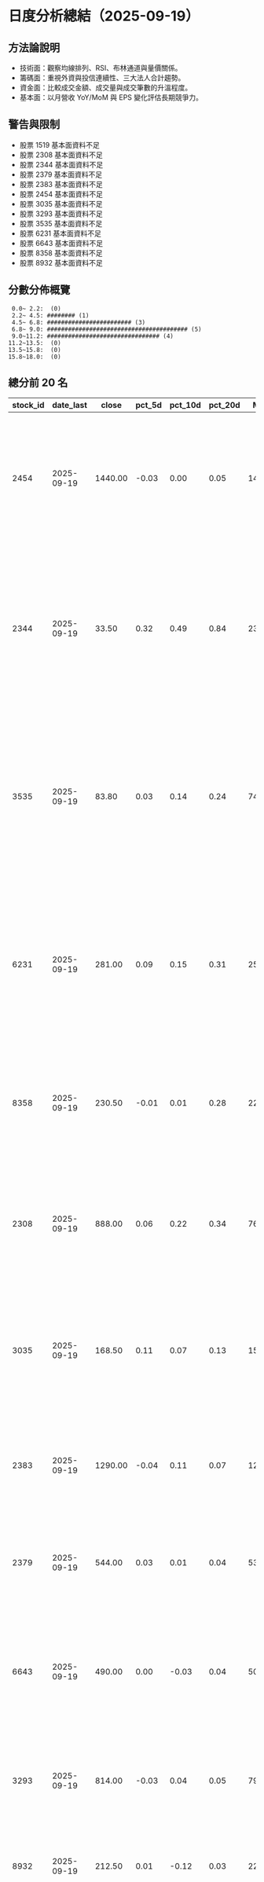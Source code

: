 # 日度分析總結（2025-09-19）

## 方法論說明
- 技術面：觀察均線排列、RSI、布林通道與量價關係。
- 籌碼面：重視外資與投信連續性、三大法人合計趨勢。
- 資金面：比較成交金額、成交量與成交筆數的升溫程度。
- 基本面：以月營收 YoY/MoM 與 EPS 變化評估長期競爭力。

## 警告與限制
- 股票 1519 基本面資料不足
- 股票 2308 基本面資料不足
- 股票 2344 基本面資料不足
- 股票 2379 基本面資料不足
- 股票 2383 基本面資料不足
- 股票 2454 基本面資料不足
- 股票 3035 基本面資料不足
- 股票 3293 基本面資料不足
- 股票 3535 基本面資料不足
- 股票 6231 基本面資料不足
- 股票 6643 基本面資料不足
- 股票 8358 基本面資料不足
- 股票 8932 基本面資料不足

## 分數分佈概覽
````text
 0.0~ 2.2:  (0)
 2.2~ 4.5: ######## (1)
 4.5~ 6.8: ######################## (3)
 6.8~ 9.0: ######################################## (5)
 9.0~11.2: ################################ (4)
11.2~13.5:  (0)
13.5~15.8:  (0)
15.8~18.0:  (0)
````

## 總分前 20 名
| stock_id | date_last | close | pct_5d | pct_10d | pct_20d | MA20 | MA60 | MA20_slope | MA60_slope | VOL_VOL_MA20_ratio | turnover_rank_pct | turnover_change_5d | net_foreign_5 | net_it_5 | net_dealer_total_5 | net_all_5 | tech_score | chip_score | capital_score | fund_score | total_score | trend_class | chip_trend_note | rationale | recommendation | risk_flags |
| --- | --- | --- | --- | --- | --- | --- | --- | --- | --- | --- | --- | --- | --- | --- | --- | --- | --- | --- | --- | --- | --- | --- | --- | --- | --- | --- |
| 2454 | 2025-09-19 | 1440.00 | -0.03 | 0.00 | 0.05 | 1438.75 | 1388.33 | 6.70 | 3.58 | 2.50 | 1.00 | 1.03 | 0.00 | 0.00 | 0.00 | 0.00 | 4.30 | 2.50 | 3.00 | 0.00 | 9.80 | Up | 法人動向無明顯連續趨勢 | 均線多頭排列；量能放大支撐趨勢；基本面資料不足，建議另行查證；法人動向無明顯連續趨勢 | 中性觀望/區間操作 |  |
| 2344 | 2025-09-19 | 33.50 | 0.32 | 0.49 | 0.84 | 23.71 | 19.98 | 0.63 | 0.17 | 2.35 | 0.92 | 0.28 | 0.00 | 0.00 | 0.00 | 0.00 | 3.60 | 2.50 | 3.00 | 0.00 | 9.10 | Up | 法人動向無明顯連續趨勢 | 均線多頭排列；RSI 過熱需謹慎；量能放大支撐趨勢；基本面資料不足，建議另行查證；法人動向無明顯連續趨勢 | 中性觀望/區間操作 | RSI 高檔過熱 |
| 3535 | 2025-09-19 | 83.80 | 0.03 | 0.14 | 0.24 | 74.22 | 65.66 | 0.86 | 0.60 | 1.67 | 0.46 | 1.01 | 0.00 | 0.00 | 0.00 | 0.00 | 3.60 | 2.50 | 2.90 | 0.00 | 9.00 | Up | 法人動向無明顯連續趨勢 | 均線多頭排列；RSI 過熱需謹慎；量能放大支撐趨勢；基本面資料不足，建議另行查證；法人動向無明顯連續趨勢 | 中性觀望/區間操作 |  |
| 6231 | 2025-09-19 | 281.00 | 0.09 | 0.15 | 0.31 | 250.85 | 238.62 | 3.13 | 0.42 | 3.63 | 0.54 | 0.99 | 0.00 | 0.00 | 0.00 | 0.00 | 3.60 | 2.50 | 2.90 | 0.00 | 9.00 | Up | 法人動向無明顯連續趨勢 | 均線多頭排列；RSI 過熱需謹慎；量能放大支撐趨勢；基本面資料不足，建議另行查證；法人動向無明顯連續趨勢 | 中性觀望/區間操作 | 爆量需留意籌碼消化 |
| 8358 | 2025-09-19 | 230.50 | -0.01 | 0.01 | 0.28 | 220.95 | 143.56 | 2.29 | 2.66 | 1.17 | 0.77 | 0.16 | 0.00 | 0.00 | 0.00 | 0.00 | 3.80 | 2.50 | 2.60 | 0.00 | 8.90 | Up | 法人動向無明顯連續趨勢 | 均線多頭排列；基本面資料不足，建議另行查證；法人動向無明顯連續趨勢 | 中性觀望/區間操作 | MACD 轉弱 |
| 2308 | 2025-09-19 | 888.00 | 0.06 | 0.22 | 0.34 | 763.95 | 621.27 | 10.87 | 7.38 | 1.34 | 0.85 | 0.31 | 0.00 | 0.00 | 0.00 | 0.00 | 3.10 | 2.50 | 3.00 | 0.00 | 8.60 | Up | 法人動向無明顯連續趨勢 | 均線多頭排列；RSI 過熱需謹慎；基本面資料不足，建議另行查證；法人動向無明顯連續趨勢 | 中性觀望/區間操作 | RSI 高檔過熱 |
| 3035 | 2025-09-19 | 168.50 | 0.11 | 0.07 | 0.13 | 154.45 | 164.31 | 0.06 | -0.48 | 4.62 | 0.62 | 2.22 | 0.00 | 0.00 | 0.00 | 0.00 | 2.90 | 2.50 | 2.90 | 0.00 | 8.30 | Sideways | 法人動向無明顯連續趨勢 | 量能放大支撐趨勢；基本面資料不足，建議另行查證；法人動向無明顯連續趨勢 | 中性觀望/區間操作 | 爆量需留意籌碼消化 |
| 2383 | 2025-09-19 | 1290.00 | -0.04 | 0.11 | 0.07 | 1241.75 | 1116.50 | 5.38 | 7.52 | 0.88 | 0.69 | 0.13 | 0.00 | 0.00 | 0.00 | 0.00 | 3.80 | 2.50 | 1.80 | 0.00 | 8.10 | Up | 法人動向無明顯連續趨勢 | 均線多頭排列；基本面資料不足，建議另行查證；法人動向無明顯連續趨勢 | 中性觀望/區間操作 |  |
| 2379 | 2025-09-19 | 544.00 | 0.03 | 0.01 | 0.04 | 537.45 | 552.45 | 0.90 | -0.26 | 0.93 | 0.31 | 0.25 | 0.00 | 0.00 | 0.00 | 0.00 | 3.10 | 2.50 | 2.30 | 0.00 | 7.90 | Sideways | 法人動向無明顯連續趨勢 | 基本面資料不足，建議另行查證；法人動向無明顯連續趨勢 | 中性觀望/區間操作 |  |
| 6643 | 2025-09-19 | 490.00 | 0.00 | -0.03 | 0.04 | 500.00 | 506.41 | 0.12 | -0.78 | 2.70 | 0.15 | 1.60 | 0.00 | 0.00 | 0.00 | 0.00 | 2.00 | 2.50 | 2.10 | 0.00 | 6.60 | Sideways | 法人動向無明顯連續趨勢 | 均線空頭排列；量能放大支撐趨勢；基本面資料不足，建議另行查證；法人動向無明顯連續趨勢 | 偏空/迴避 |  |
| 3293 | 2025-09-19 | 814.00 | -0.03 | 0.04 | 0.05 | 791.95 | 801.15 | 1.35 | -1.03 | 1.25 | 0.38 | 0.06 | 0.00 | 0.00 | 0.00 | 0.00 | 2.80 | 2.50 | 1.20 | 0.00 | 6.50 | Sideways | 法人動向無明顯連續趨勢 | 基本面資料不足，建議另行查證；法人動向無明顯連續趨勢 | 偏空/迴避 |  |
| 8932 | 2025-09-19 | 212.50 | 0.01 | -0.12 | 0.03 | 222.05 | 179.84 | 0.50 | 1.40 | 1.33 | 0.23 | 0.54 | 0.00 | 0.00 | 0.00 | 0.00 | 2.50 | 2.50 | 1.50 | 0.00 | 6.50 | Sideways | 法人動向無明顯連續趨勢 | 基本面資料不足，建議另行查證；法人動向無明顯連續趨勢 | 偏空/迴避 | MACD 轉弱 |
| 1519 | 2025-09-19 | 590.00 | -0.03 | -0.05 | -0.01 | 611.75 | 617.37 | -0.93 | 0.32 | 0.53 | 0.08 | -0.05 | 0.00 | 0.00 | 0.00 | 0.00 | 1.20 | 2.50 | 0.20 | 0.00 | 3.90 | Down | 法人動向無明顯連續趨勢 | 均線空頭排列；量能萎縮趨勢易震盪；基本面資料不足，建議另行查證；法人動向無明顯連續趨勢 | 偏空/迴避 |  |

## 總分後 20 名
| stock_id | date_last | close | pct_5d | pct_10d | pct_20d | MA20 | MA60 | MA20_slope | MA60_slope | VOL_VOL_MA20_ratio | turnover_rank_pct | turnover_change_5d | net_foreign_5 | net_it_5 | net_dealer_total_5 | net_all_5 | tech_score | chip_score | capital_score | fund_score | total_score | trend_class | chip_trend_note | rationale | recommendation | risk_flags |
| --- | --- | --- | --- | --- | --- | --- | --- | --- | --- | --- | --- | --- | --- | --- | --- | --- | --- | --- | --- | --- | --- | --- | --- | --- | --- | --- |
| 1519 | 2025-09-19 | 590.00 | -0.03 | -0.05 | -0.01 | 611.75 | 617.37 | -0.93 | 0.32 | 0.53 | 0.08 | -0.05 | 0.00 | 0.00 | 0.00 | 0.00 | 1.20 | 2.50 | 0.20 | 0.00 | 3.90 | Down | 法人動向無明顯連續趨勢 | 均線空頭排列；量能萎縮趨勢易震盪；基本面資料不足，建議另行查證；法人動向無明顯連續趨勢 | 偏空/迴避 |  |
| 8932 | 2025-09-19 | 212.50 | 0.01 | -0.12 | 0.03 | 222.05 | 179.84 | 0.50 | 1.40 | 1.33 | 0.23 | 0.54 | 0.00 | 0.00 | 0.00 | 0.00 | 2.50 | 2.50 | 1.50 | 0.00 | 6.50 | Sideways | 法人動向無明顯連續趨勢 | 基本面資料不足，建議另行查證；法人動向無明顯連續趨勢 | 偏空/迴避 | MACD 轉弱 |
| 3293 | 2025-09-19 | 814.00 | -0.03 | 0.04 | 0.05 | 791.95 | 801.15 | 1.35 | -1.03 | 1.25 | 0.38 | 0.06 | 0.00 | 0.00 | 0.00 | 0.00 | 2.80 | 2.50 | 1.20 | 0.00 | 6.50 | Sideways | 法人動向無明顯連續趨勢 | 基本面資料不足，建議另行查證；法人動向無明顯連續趨勢 | 偏空/迴避 |  |
| 6643 | 2025-09-19 | 490.00 | 0.00 | -0.03 | 0.04 | 500.00 | 506.41 | 0.12 | -0.78 | 2.70 | 0.15 | 1.60 | 0.00 | 0.00 | 0.00 | 0.00 | 2.00 | 2.50 | 2.10 | 0.00 | 6.60 | Sideways | 法人動向無明顯連續趨勢 | 均線空頭排列；量能放大支撐趨勢；基本面資料不足，建議另行查證；法人動向無明顯連續趨勢 | 偏空/迴避 |  |
| 2379 | 2025-09-19 | 544.00 | 0.03 | 0.01 | 0.04 | 537.45 | 552.45 | 0.90 | -0.26 | 0.93 | 0.31 | 0.25 | 0.00 | 0.00 | 0.00 | 0.00 | 3.10 | 2.50 | 2.30 | 0.00 | 7.90 | Sideways | 法人動向無明顯連續趨勢 | 基本面資料不足，建議另行查證；法人動向無明顯連續趨勢 | 中性觀望/區間操作 |  |
| 2383 | 2025-09-19 | 1290.00 | -0.04 | 0.11 | 0.07 | 1241.75 | 1116.50 | 5.38 | 7.52 | 0.88 | 0.69 | 0.13 | 0.00 | 0.00 | 0.00 | 0.00 | 3.80 | 2.50 | 1.80 | 0.00 | 8.10 | Up | 法人動向無明顯連續趨勢 | 均線多頭排列；基本面資料不足，建議另行查證；法人動向無明顯連續趨勢 | 中性觀望/區間操作 |  |
| 3035 | 2025-09-19 | 168.50 | 0.11 | 0.07 | 0.13 | 154.45 | 164.31 | 0.06 | -0.48 | 4.62 | 0.62 | 2.22 | 0.00 | 0.00 | 0.00 | 0.00 | 2.90 | 2.50 | 2.90 | 0.00 | 8.30 | Sideways | 法人動向無明顯連續趨勢 | 量能放大支撐趨勢；基本面資料不足，建議另行查證；法人動向無明顯連續趨勢 | 中性觀望/區間操作 | 爆量需留意籌碼消化 |
| 2308 | 2025-09-19 | 888.00 | 0.06 | 0.22 | 0.34 | 763.95 | 621.27 | 10.87 | 7.38 | 1.34 | 0.85 | 0.31 | 0.00 | 0.00 | 0.00 | 0.00 | 3.10 | 2.50 | 3.00 | 0.00 | 8.60 | Up | 法人動向無明顯連續趨勢 | 均線多頭排列；RSI 過熱需謹慎；基本面資料不足，建議另行查證；法人動向無明顯連續趨勢 | 中性觀望/區間操作 | RSI 高檔過熱 |
| 8358 | 2025-09-19 | 230.50 | -0.01 | 0.01 | 0.28 | 220.95 | 143.56 | 2.29 | 2.66 | 1.17 | 0.77 | 0.16 | 0.00 | 0.00 | 0.00 | 0.00 | 3.80 | 2.50 | 2.60 | 0.00 | 8.90 | Up | 法人動向無明顯連續趨勢 | 均線多頭排列；基本面資料不足，建議另行查證；法人動向無明顯連續趨勢 | 中性觀望/區間操作 | MACD 轉弱 |
| 3535 | 2025-09-19 | 83.80 | 0.03 | 0.14 | 0.24 | 74.22 | 65.66 | 0.86 | 0.60 | 1.67 | 0.46 | 1.01 | 0.00 | 0.00 | 0.00 | 0.00 | 3.60 | 2.50 | 2.90 | 0.00 | 9.00 | Up | 法人動向無明顯連續趨勢 | 均線多頭排列；RSI 過熱需謹慎；量能放大支撐趨勢；基本面資料不足，建議另行查證；法人動向無明顯連續趨勢 | 中性觀望/區間操作 |  |
| 6231 | 2025-09-19 | 281.00 | 0.09 | 0.15 | 0.31 | 250.85 | 238.62 | 3.13 | 0.42 | 3.63 | 0.54 | 0.99 | 0.00 | 0.00 | 0.00 | 0.00 | 3.60 | 2.50 | 2.90 | 0.00 | 9.00 | Up | 法人動向無明顯連續趨勢 | 均線多頭排列；RSI 過熱需謹慎；量能放大支撐趨勢；基本面資料不足，建議另行查證；法人動向無明顯連續趨勢 | 中性觀望/區間操作 | 爆量需留意籌碼消化 |
| 2344 | 2025-09-19 | 33.50 | 0.32 | 0.49 | 0.84 | 23.71 | 19.98 | 0.63 | 0.17 | 2.35 | 0.92 | 0.28 | 0.00 | 0.00 | 0.00 | 0.00 | 3.60 | 2.50 | 3.00 | 0.00 | 9.10 | Up | 法人動向無明顯連續趨勢 | 均線多頭排列；RSI 過熱需謹慎；量能放大支撐趨勢；基本面資料不足，建議另行查證；法人動向無明顯連續趨勢 | 中性觀望/區間操作 | RSI 高檔過熱 |
| 2454 | 2025-09-19 | 1440.00 | -0.03 | 0.00 | 0.05 | 1438.75 | 1388.33 | 6.70 | 3.58 | 2.50 | 1.00 | 1.03 | 0.00 | 0.00 | 0.00 | 0.00 | 4.30 | 2.50 | 3.00 | 0.00 | 9.80 | Up | 法人動向無明顯連續趨勢 | 均線多頭排列；量能放大支撐趨勢；基本面資料不足，建議另行查證；法人動向無明顯連續趨勢 | 中性觀望/區間操作 |  |

## 指標解讀備忘
- MACD 正值代表短期動能較強，DIF 向上突破 DEA 為黃金交叉。
- RSI 30 以下視為超賣，70 以上可能過熱，需搭配趨勢判斷。
- 布林帶上軌突破若無量能支撐，常出現拉回。
- 量能放大（>20 日均量 1.5 倍）代表趨勢可信度提升。

